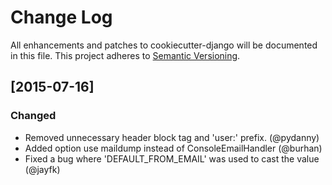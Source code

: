 # Change Log
All enhancements and patches to cookiecutter-django will be documented in this file.
This project adheres to [Semantic Versioning](http://semver.org/).

## [2015-07-16]
### Changed
- Removed unnecessary header block tag and 'user:' prefix. (@pydanny)
- Added option use maildump instead of ConsoleEmailHandler (@burhan)
- Fixed a bug where 'DEFAULT_FROM_EMAIL' was used to cast the value (@jayfk)
